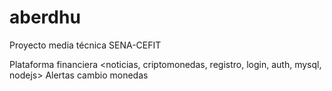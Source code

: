 # aberdhu
Proyecto media técnica SENA-CEFIT

Plataforma financiera <noticias, criptomonedas, registro, login, auth, mysql, nodejs>
Alertas cambio monedas
